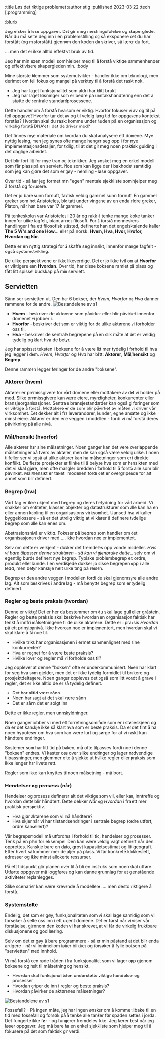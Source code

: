 :title Løs det riktige problemet
:author stig
:published 2023-03-22
:tech [:programming]

:blurb

Jeg elsker å løse oppgaver. Det gir meg mestringsfølelse og skaperglede. 
Når du må sette deg inn i en problemstilling og så eksponere det du har forstått (og misforstått) gjennom den koden du skriver, så lærer du fort. 

... men det er ikke alltid effektivt bruk av tid. 

Jeg har min egen modell som hjelper meg til å forstå viktige sammenhenger og effektivisere skapergleden min.
:body

Mine største blemmer som systemutvikler - handler ikke om teknologi, men derimot om feil fokus og mangel på verktøy til å forstå det raskt nok. 

* Jeg har laget funksjonalitet som aldri har blitt brukt 
* Jeg har laget løsninger som er bedre på unntakshåndtering enn det å støtte de sentrale standardprosessene.

Dette handler om å forstå hva som er viktig.
Hvorfor fokuser vi av og til på feil oppgave? Hvorfor tar det av og til veldig lang tid før oppgavens kontekst forstås?
Hvordan skal du raskt komme under huden på en organisasjon og virkelig forstå DNA'et i det de driver med? 

Det finnes mye materiale om hvordan du skal analysere ett domene. Mye nyttig lesing, men jeg synes ofte mange henger seg opp i for mye implementasjonsdetaljer, for tidlig, til at det gir meg noen praktisk guiding i det daglige arbeidet. 

Det blir fort litt for mye tran og teknikker. Jeg ønsket meg en enkel modell som får plass på en serviett. 
Noe som kan ligge der i bakhodet samtidig som jeg kan gjøre det som er gøy - nemling - løse oppgaver.  

Over tid - så har jeg formet min "egen" mentale sjekkliste som hjelper meg å forstå og fokusere. 

Det er jo bare sunn fornuft, faktisk veldig gammel sunn fornuft. 
En gammel greker som het Aristoteles, ble tatt under vingene av en enda eldre greker, Platon, når han bare var 17 år gammel. 

På tenkeskolen var Aristoteles i 20 år og rakk å tenke mange kloke tanker innenfor ulike fagfelt, blant annet filosofi. 
For å forstå menneskers handlinger i fra ett filosofisk ståsted, definerte han det engelsktalende kaller **The 5 W's and one How**... eller på norsk: **Hvem, Hva, Hvor, Hvofor, Hvordan og Når**. 

Dette er en nyttig strategi for å skaffe seg innsikt, innenfor mange fagfelt - også systemutvikling. 

De ulike perspektivene er ikke likeverdige. Det er jo ikke tvil om at **Hvorfor** er viktigere enn **Hvordan**. 
Over tid, har disse boksene ramlet på plass og fått litt spisset budskap på min serviett.

## Servietten
Sånn ser servietten ut. Den har 6 bokser, der _Hvem_, _Hvorfor_ og _Hva_ danner rammene for de andre. 
![Bestandelene av s1](/images/blogg/paper_all_2.png)

* **Hvem** - beskriver de aktørene som påvirker eller blir påvirket innenfor domenet vi jobber i.
* **Hvorfor** - beskriver det som er viktig for de ulike aktørene vi forholder oss til. 
* **Hva** - beskriver de sentrale begrepene på en slik måte at det er veldig tydelig og klart hva de betyr. 

Jeg har spisset teksten i boksene for å være litt mer tydelig i forhold til hva jeg legger i dem.
_Hvem_, _Hvorfor_ og _Hva_ har blitt: **Aktører**, **Mål/hensikt** og **Begrep**. 

Denne rammen legger føringer for de andre "boksene". 

### Aktører (hvem)
Aktører er premissgivere for vårt domene eller mottakere av det vi holder på med. 
Slike premissgivere kan være eiere, myndigheter, konkurrenter eller bransjeorganisasjoner. Sentrale bransjestandarder kan også gi føringer som er viktige å forstå.
Mottakere er de som blir påvirket av måten vi driver vår virksomhet.
Det dekker alt i fra leverandører, kunder, egne ansatte og ikke minst eiere.
Aktører er den ene veggen i modellen - fordi vi må forstå deres påvirkning på alle nivå. 

### Mål/hensikt (hvorfor)
Alle aktører har sine målsetninger.
Noen ganger kan det vere overlappende målsetninger på tvers av aktører, men de kan også være veldig ulike. 
I noen tilfeller ser vi også at ulike aktører kan ha målsetninger som er i direkte konflikt. 
De fleste prosjekter er flinke til å belyse hva som er hensikten med det vi skal gjøre, men ofte mangler bredden i forhold til å forstå alle som blir påvirket. 
Mål/hensikt er taket i modellen fordi det er overgripende for alt annet som blir definert. 

### Begrep (hva)
Vårt fag er ikke ukjent med begrep og deres betydning for vårt arbeid. 
Vi snakker om entiteter, klasser, objekter og datastrukturer som alle kan ha en eller annen kobling til en organisasjons virksomhet. 
Uansett hva vi kaller byggeklossene - så er det utrolig viktig at vi klarer å definere tydelige begrep som alle kan enes om. 

Abstrasjonsnivå er viktig. Fokuser på begrep som handler om det organisasjonen driver med .... ikke hvordan noe er implementert. 

Selv om dette er velkjent - dukker det fremdeles opp vonde modeller. 
_Hvis vi bare tilpasser denne strukturen - så kan vi gjenbruke dette_... selv om vi egentlig burde definert nye begrep. 
Typiske problembegrep er: ordre, produkt eller kunde. 
I en verdikjede dukker jo disse begrepen opp i alle ledd, men betyr kanskje helt ulike ting på reisen. 

Begrep er den andre veggen i modellen fordi de skal gjenomsyre alle andre lag. Alt som beskrives i andre lag - må benytte begrep som er tydelig definert. 

### Regler og beste praksis (hvordan)
Denne er viktig! Det er her du bestemmer om du skal lage gull eller gråstein. 
Regler og beste praksis skal beskrive hvordan en organisasjon faktisk har tenkt å innfri målsetningene til de ulike aktørene. Dette er i praksis _Hvordan_ på ett prinsippnivå. Ikke hvordan noe er implementert, men hvordan skal vi skal klare å få noe til.

* Hvilke triks har organisasjonen i ermet sammenlignet med sine konkurrenter?
* Hva er regnet for å være beste praksis?
* Hvilke lover og regler må vi forholde oss til? 

Jeg opplever at denne "boksen" ofte er underkommunisert. Noen har klart for seg hva som gjelder, men det er ikke tydelig formidlet til brukere og prosjektdeltagere.
Noen ganger oppleves det også som litt vondt å grave i regler, det er ikke alltid de er så tydelig definert. 
* Det har alltid vært sånn
* Noen har sagt at det skal være sånn
* Det er sånn det er solgt inn

Dette er ikke regler, men unnskyldninger. 

Noen ganger jobber vi med ett forretningsområde som er i støpeskjeen og da er det kanskje ikke så klart hva som er beste praksis. 
Da er det fint å ha noen hypoteser om hva som kan være lurt og sørge for at vi raskt kan håndtere endringer. 

Systemer som har litt tid på baken, må ofte tilpasses fordi noe i denne "boksen" endres. Vi kaster oss over slike endringer og lager nødvendige tilpassninger, men glemmer ofte å sjekke ut hvilke regler eller praksis som ikke lenger har livets rett. 

Regler som ikke kan knyttes til noen målsetning - må bort. 

### Hendelser og prosess (når)
Hendelser og prosess definerer alt det viktige som vil, eller kan, inntreffe og hvordan dette blir håndtert. Dette dekker _Når_ og _Hvordan_ i fra ett mer praktisk perspektiv. 

* Hva gjør aktørene som vi må håndtere?
* Hva skjer når vi har tilstandsendringer i sentrale begrep (ordre utført, ordre kansellert)?

Vår begrepsmodell må utfordres i forhold til tid, hendelser og prosesser. 
Tenk på en plan for eksempel. 
Den kan være veldig vagt definert når den opprettes. 
Kanskje bare en dato, grovt kapasitetsestimat og litt geografi. 
Etter hvert så kommer mer detaljer på plass. Vi får konkrete klokkeslett, adresser og ikke minst allokerte ressurser. 

På ett tidspunkt glir planen over til å bli en instruks som noen skal utføre. 
Utførte oppgaver må loggføres og kan danne grunnlag for at gjenstående aktiviteter replanlegges. 

Slike scenarier kan være krevende å modellere .... men desto viktigere å forstå. 

### Systemstøtte
Endelig, det som er gøy, funksjonaliteten som vi skal lage samtidig som vi forsøker å sette oss inn i ett ukjent domene. 
Det er først når vi viser vår forståelse, gjennom den koden vi har skrevet, at vi får de virkelig fruktbare diskusjonene og god læring. 

Selv om det er gøy å bare programmere - så er min påstand at det blir enda artigere - når vi innimellom løfter blikket og forsøker å fylle boksen på "servietten" med innhold. 

Vi må forstå den røde tråden i fra funksjonalitet som vi lager opp gjenom boksene
og helt til målsetning og hensikt.
* Hvordan skal funksjonaliteten understøtte viktige hendelser og
prosesser.
* Hvordan griper de inn i regler og beste praksis?
* Hvordan påvirker de aktørenes målsetninger?

![Bestandelene av s1](/images/blogg/maal_og_hensikt.png)

Fossefall? - På ingen måte, jeg har ingen ønsker om å komme tilbake til en tid med fossefall og forsøk på å tenke alle tanker før spaden settes i jorda. 
Det fungerte ikke før - og fungerer fremdeles ikke. 
Jeg lærer best når jeg løser oppgaver. Jeg må bare ha en enkel sjekkliste som hjelper meg til å fokusere på det som faktisk gir verdi.
